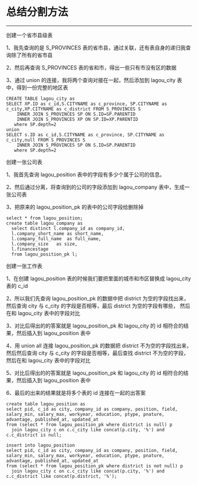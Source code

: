 # 总结分割方法

----------
创建一个省市县级表

1、我先查询的是 S_PROVINCES 表的省市县，通过关联，还有表自身的递归我查询除了所有的省市县

2、然后再查询 S_PROVINCES 表的省和市，得出一些只有市没有区的数据

3、通过 union 的连接，我将两个查询对接在一起，然后添加到 lagou_city 表中，得到一份完整的地区表

    CREATE TABLE lagou_city as 
    SELECT XP.ID as c_id,S.CITYNAME as c_province, SP.CITYNAME as c_city,XP.CITYNAME as c_district FROM S_PROVINCES S 
    	INNER JOIN S_PROVINCES SP ON S.ID=SP.PARENTID 
    	INNER JOIN S_PROVINCES XP ON SP.ID=XP.PARENTID
       where SP.depth=2
    union
    SELECT s.ID as c_id,S.CITYNAME as c_province, SP.CITYNAME as c_city,null FROM S_PROVINCES S 
    	INNER JOIN S_PROVINCES SP ON S.ID=SP.PARENTID 
       where SP.depth=2
创建一张公司表

1、我首先查询 lagou_position 表中的字段有多少个属于公司的信息。

2、然后通过分离，将查询到的公司的字段添加到 lagou_company 表中，生成一张公司表

3、把原来的 lagou_position_pk 的表中的公司字段给删除掉

    select * from lagou_position;
    create table lagou_company as
      select distinct l.company_id as company_id,
      l.company_short_name as short_name,
      l.company_full_name  as full_name,
      l.company_size   as size,
      l.financestage
      from lagou_position_pk l;

创建一张工作表

1、在创建 lagou_position 表的时候我们要把里面的城市和市区替换成 lagou_city 表的 c_id

2、所以我们先查询 lagou_position_pk 的数据中把 district 为空的字段找出来，然后查询 city 与 c_city 的字段是否相等，最后 district 为空的字段有哪些，
然后在和 lagou_city 表中的字段对比

3、对比后得出的的答案就是 lagou_position_pk 和 lagou_city 的 id 相符合的结果，然后插入到 lagou_position 表中

4、用 union all 连接 lagou_position_pk 的数据把 district 不为空的字段找出来，然后然后查询 city 与 c_city 的字段是否相等，最后查找 district 不为空的字段，
然后在和 lagou_city 表中的字段对比

5、对比后得出的的答案就是 lagou_position_pk 和 lagou_city 的 id 相符合的结果，然后插入到 lagou_position 表中

6、最后的出来的结果就是将多个表的 id 连接在一起的出答案

    create table lagou_position as
    select pid, c_id as city, company_id as company, position, field, salary_min, salary_max, workyear, education, ptype, pnature, advantage, published_at, updated_at
    from (select * from lagou_position_pk where district is null) p
      join lagou_city c on c.c_city like concat(p.city, '%') and c.c_district is null;
    
    insert into lagou_position
    select pid, c_id as city, company_id as company, position, field, salary_min, salary_max, workyear, education, ptype, pnature, advantage, published_at, updated_at
    from (select * from lagou_position_pk where district is not null) p
      join lagou_city c on c.c_city like concat(p.city, '%') and c.c_district like concat(p.district, '%');


